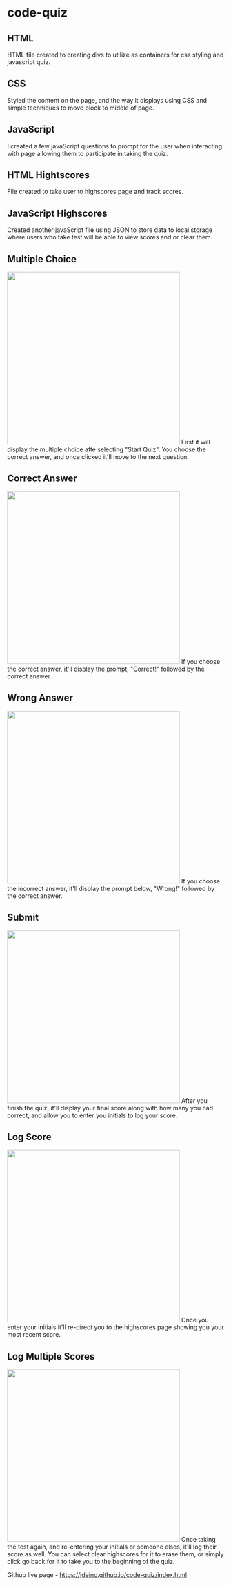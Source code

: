 # code-quiz

## HTML
HTML file created to creating divs to utilize as containers for css styling and javascript quiz.

## CSS 
Styled the content on the page, and the way it displays using CSS and simple techniques to move block to middle of page.

## JavaScript 
I created a few javaScript questions to prompt for the user when interacting with page allowing them to participate in taking the quiz. 

## HTML Hightscores
File created to take user to highscores page and track scores. 

## JavaScript Highscores
Created another javaScript file using JSON to store data to local storage where users who take test will be able to view scores and or clear them. 


## Multiple Choice

<img width="400" src="https://user-images.githubusercontent.com/109103013/234139944-d2329ff7-8ac2-4edd-925c-d30b13e19083.jpg">
First it will display the multiple choice afte selecting "Start Quiz". You choose the correct answer, and once clicked it'll move to the next question. 

## Correct Answer

<img width="400" src="https://user-images.githubusercontent.com/109103013/234142870-265b8568-b546-4beb-bdb8-ef9b5d6329cb.jpeg">
If you choose the correct answer, it'll display the prompt, "Correct!" followed by the correct answer.

## Wrong Answer

<img width="400" src="https://user-images.githubusercontent.com/109103013/234142946-00fc1d2f-9799-4216-a4b9-cb03362e287c.jpeg">
If you choose the incorrect answer, it'll display the prompt below, "Wrong!" followed by the correct answer.

## Submit

<img width="400" src="https://user-images.githubusercontent.com/109103013/234142978-37717e85-904e-4af7-94f9-03bb9f19a2cf.jpeg">
After you finish the quiz, it'll display your final score along with how many you had correct, and allow you to enter you initials to log your score.

## Log Score

<img width="400" src="https://user-images.githubusercontent.com/109103013/234143120-1cb52091-6787-463b-b3f8-b384eae3572e.jpeg">
Once you enter your initials it'll re-direct you to the highscores page showing you your most recent score. 


## Log Multiple Scores

<img width="400" src="https://user-images.githubusercontent.com/109103013/234143229-0788dc46-7235-4ec1-af60-6dab1e23962d.jpeg">
Once taking the test again, and re-entering your initials or someone elses, it'll log their score as well. You can select clear highscores for it to erase them, or simply click go back for it to take you to the beginning of the quiz. 


Github live page - https://jdeino.github.io/code-quiz/index.html
